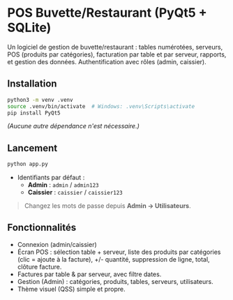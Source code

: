 
# POS Buvette/Restaurant (PyQt5 + SQLite)

Un logiciel de gestion de buvette/restaurant : tables numérotées, serveurs, POS (produits par catégories), facturation par table et par serveur, rapports, et gestion des données. Authentification avec rôles (admin, caissier).

## Installation
```bash
python3 -m venv .venv
source .venv/bin/activate  # Windows: .venv\Scripts\activate
pip install PyQt5
```
*(Aucune autre dépendance n'est nécessaire.)*

## Lancement
```bash
python app.py
```

- Identifiants par défaut :
  - **Admin** : `admin` / `admin123`
  - **Caissier** : `caissier` / `caissier123`

> Changez les mots de passe depuis **Admin → Utilisateurs**.

## Fonctionnalités
- Connexion (admin/caissier)
- Écran POS : sélection table + serveur, liste des produits par catégories (clic = ajoute à la facture), +/- quantité, suppression de ligne, total, clôture facture.
- Factures par table & par serveur, avec filtre dates.
- Gestion (Admin) : catégories, produits, tables, serveurs, utilisateurs.
- Thème visuel (QSS) simple et propre.
